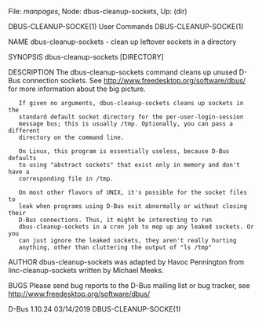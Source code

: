 File: *manpages*,  Node: dbus-cleanup-sockets,  Up: (dir)

DBUS-CLEANUP-SOCKE(1)            User Commands           DBUS-CLEANUP-SOCKE(1)



NAME
       dbus-cleanup-sockets - clean up leftover sockets in a directory

SYNOPSIS
       dbus-cleanup-sockets [DIRECTORY]


DESCRIPTION
       The dbus-cleanup-sockets command cleans up unused D-Bus connection
       sockets. See http://www.freedesktop.org/software/dbus/ for more
       information about the big picture.

       If given no arguments, dbus-cleanup-sockets cleans up sockets in the
       standard default socket directory for the per-user-login-session
       message bus; this is usually /tmp. Optionally, you can pass a different
       directory on the command line.

       On Linux, this program is essentially useless, because D-Bus defaults
       to using "abstract sockets" that exist only in memory and don't have a
       corresponding file in /tmp.

       On most other flavors of UNIX, it's possible for the socket files to
       leak when programs using D-Bus exit abnormally or without closing their
       D-Bus connections. Thus, it might be interesting to run
       dbus-cleanup-sockets in a cron job to mop up any leaked sockets. Or you
       can just ignore the leaked sockets, they aren't really hurting
       anything, other than cluttering the output of "ls /tmp"

AUTHOR
       dbus-cleanup-sockets was adapted by Havoc Pennington from
       linc-cleanup-sockets written by Michael Meeks.

BUGS
       Please send bug reports to the D-Bus mailing list or bug tracker, see
       http://www.freedesktop.org/software/dbus/



D-Bus 1.10.24                     03/14/2019             DBUS-CLEANUP-SOCKE(1)
